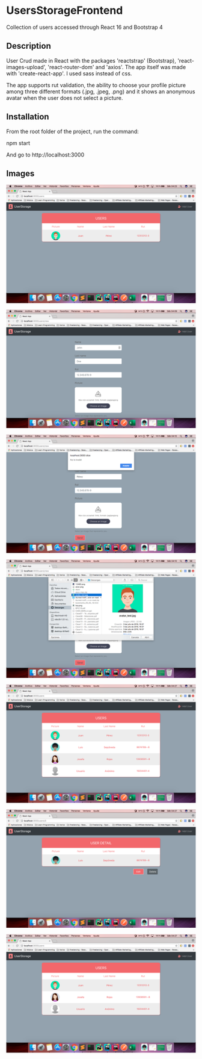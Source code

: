 # UsersStorageFrontend
Collection of users accessed through React 16 and Bootstrap 4

## Description
User Crud made in React with the packages 'reactstrap' (Bootstrap), 'react-images-upload', 'react-router-dom' and 'axios'. The app itself was made with 'create-react-app'. I used sass  instead of css.

The app supports rut validation, the ability to choose your profile picture among three different formats (.jpg, .jpeg, .png) and it shows an anonymous avatar when the user does not select a picture.


## Installation
From the root folder of the project, run the command:

npm start

And go to http://localhost:3000

## Images

![](screenshots/index_1.png)

![](screenshots/create.png)

![](screenshots/rut_val.png)

![](screenshots/select.png)

![](screenshots/index_2.png)

![](screenshots/delete.png)

![](screenshots/after_delete.png)

